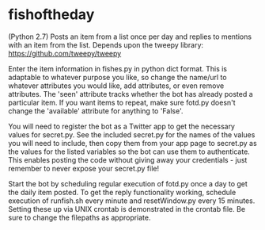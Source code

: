 # fishoftheday
(Python 2.7) Posts an item from a list once per day and replies to mentions with an item from the list. Depends upon the tweepy library: https://github.com/tweepy/tweepy

Enter the item information in fishes.py in python dict format. This is adaptable to whatever purpose you like, so change the name/url to whatever attributes you would like, add attributes, or even remove attributes. The 'seen' attribute tracks whether the bot has already posted a particular item. If you want items to repeat, make sure fotd.py doesn't change the 'available' attribute for anything to 'False'.

You will need to register the bot as a Twitter app to get the necessary values for secret.py. See the included secret.py for the names of the values you will need to include, then copy them from your app page to secret.py as the values for the listed variables so the bot can use them to authenticate. This enables posting the code without giving away your credentials - just remember to never expose your secret.py file!

Start the bot by scheduling regular execution of fotd.py once a day to get the daily item posted. To get the reply functionality working, schedule execution of runfish.sh every minute and resetWindow.py every 15 minutes. Setting these up via UNIX crontab is demonstrated in the crontab file. Be sure to change the filepaths as appropriate.
